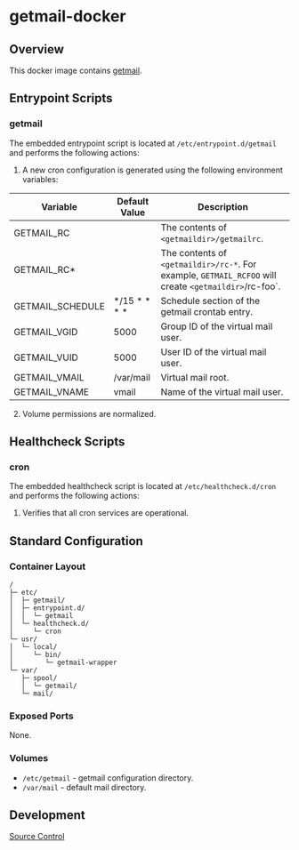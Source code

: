 # getmail-docker

## Overview

This docker image contains [getmail](http://pyropus.ca/software/getmail/).

## Entrypoint Scripts

### getmail

The embedded entrypoint script is located at `/etc/entrypoint.d/getmail` and performs the following actions:

1. A new cron configuration is generated using the following environment variables:

 | Variable | Default Value | Description |
 | -------- | ------------- | ----------- |
 | GETMAIL_RC | | The contents of `<getmaildir>/getmailrc`. |
 | GETMAIL_RC* | | The contents of `<getmaildir>/rc-*`. For example, `GETMAIL_RCFOO` will create `<getmaildir>`/rc-foo`. |
 | GETMAIL_SCHEDULE | &ast;/15 &ast; &ast; &ast; &ast; | Schedule section of the getmail crontab entry. |
 | GETMAIL_VGID | 5000 | Group ID of the virtual mail user. |
 | GETMAIL_VUID | 5000 | User ID of the virtual mail user. |
 | GETMAIL_VMAIL | /var/mail | Virtual mail root. |
 | GETMAIL_VNAME | vmail | Name of the virtual mail user. |

2. Volume permissions are normalized.

## Healthcheck Scripts

### cron

The embedded healthcheck script is located at `/etc/healthcheck.d/cron` and performs the following actions:

1. Verifies that all cron services are operational.

## Standard Configuration

### Container Layout

```
/
├─ etc/
│  ├─ getmail/
│  ├─ entrypoint.d/
│  │  └─ getmail
│  └─ healthcheck.d/
│     └─ cron
└─ usr/
│  └─ local/
│     └─ bin/
│        └─ getmail-wrapper
└─ var/
   ├─ spool/
   │  └─ getmail/
   └─ mail/
```

### Exposed Ports

None.

### Volumes

* `/etc/getmail` - getmail configuration directory.
* `/var/mail` - default mail directory.

## Development

[Source Control](https://github.com/crashvb/getmail-docker)

